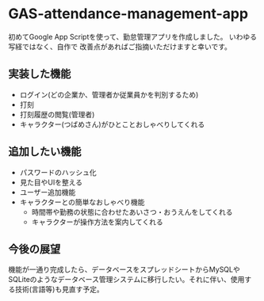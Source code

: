 # GAS-attendance-management-app

初めてGoogle App Scriptを使って、勤怠管理アプリを作成しました。
いわゆる写経ではなく、自作で
改善点があればご指摘いただけますと幸いです。

## 実装した機能
- ログイン(どの企業か、管理者か従業員かを判別するため)
- 打刻
- 打刻履歴の閲覧(管理者)
- キャラクター(つばめさん)がひとことおしゃべりしてくれる

## 追加したい機能

- パスワードのハッシュ化
- 見た目やUIを整える
- ユーザー追加機能
- キャラクターとの簡単なおしゃべり機能
  - 時間帯や勤務の状態に合わせたあいさつ・おうえんをしてくれる
  - キャラクターが操作方法を案内してくれる

## 今後の展望
機能が一通り完成したら、データベースをスプレッドシートからMySQLやSQLiteのようなデータベース管理システムに移行したい。それに伴い、使用する技術(言語等)も見直す予定。
